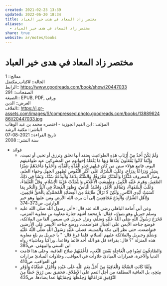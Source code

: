 ```yaml
---  
created: 2021-02-23 13:39  
updated: 2022-06-20 18:34  
title: مختصر زاد المعاد في هدى خير العباد  
aliases:  
  - مختصر زاد المعاد في هدى خير العباد  
share: true  
website: ar/notes/books  
---  
```

  
# مختصر زاد المعاد في هدى خير العباد  
  
معالج:: 1  
الحالة:: #كتاب_مكتمل  
الرابط:: https://www.goodreads.com/book/show/20447033  
الصفحات:: 291  
الصيغة:: EPUB, PDF, ورقي  
الغرض:: الدين  
الغلاف:: https://i.gr-assets.com/images/S/compressed.photo.goodreads.com/books/1388962486l/20447033.jpg  
المؤلف:: ابن القيم الجوزية - اختصره محمد بن عبد الوهاب  
الناشر:: مكتبة الرشد  
تاريخ القراءة:: 2021-08-07  
سنة النشر:: 2008  
  
- فوائد  
  - وَلَمْ يَكُنْ أَحَدٌ مِنْ أَرْبَابِ هَذِهِ الطواغيت يعتقد أنها تخلق وترزق أو تحيي أو تميت، وَإِنَّمَا كَانُوا يَفْعَلُونَ عِنْدَهَا وَبِهَا مَا يَفْعَلُهُ إخوانهم من المشركين عند طواغيتهم اليوم، فاتبع هؤلاء سنن من كان قبلهم حَذو الْقُذَّةِ بِالْقُذَّةِ، وَأَخَذُوا مَأْخَذَهُمْ شِبْرًا بِشِبْرٍ وَذِرَاعًا بِذِرَاعٍ، وَغَلَبَ الشِّرْكُ عَلَى أَكْثَرِ النُّفُوسِ لظهور الجهل وخفاء العلم، وصار المعروف مُنْكَرًا وَالْمُنْكَرُ مَعْرُوفًا، وَالسُّنَّةُ بِدْعَةً وَالْبِدْعَةُ سُنَّةً، وَنَشَأَ فِي ذَلِكَ الصَّغِيرُ، وَهَرِمَ عَلَيْهِ الْكَبِيرُ، وَطُمِسَتِ الْأَعْلَامُ، وَاشْتَدَّتْ غَرْبَةُ الْإِسْلَامِ، وَقَلَّ الْعُلَمَاءُ، وَغَلَبَ السَّفَهَاءُ، وَتَفَاقَمَ الْأَمْرُ، وَاشْتَدَّ الْبَأْسُ، وَظَهَرَ الْفَسَادُ فِي الْبَرِّ وَالْبَحْرِ بِمَا كَسَبَتْ أَيْدِي النَّاسِ، وَلَكِنْ لَا تَزَالُ طَائِفَةٌ مِنَ الْعِصَابَةِ الْمُحَمَّدِيَّةِ بِالْحَقِّ قَائِمِينَ، وَلِأَهْلِ الشِّرْكِ وَالْبِدَعِ مُجَاهِدِينَ إلى أن يرث الله الأرض ومن عليها وهو خير الوارثين. ص373-374  
  - وعن أبي أُمامة الباهلي رضي الله عنه قال: «أتى رسول الله صلى الله عليه وسلم جبريل وهو بتبوك، فقال: يا محمد أشهد جنازة معاوية بن معاوية المزني، فَخَرَجَ رَسُولُ اللَّهِ صَلَّى اللَّهُ عَلَيْهِ وَسَلَّمَ، ونزل جبريل في سبعين ألفا من الملائكة، فوضع جناحه الأيمن على الجبال فتواضعت، ووضع جناحه الأيسر على الأرضين فتواضعت، حتى نظر إلى مكة والمدينة. فصلى عَلَيْهِ رَسُولُ اللَّهِ صَلَّى اللَّهُ عَلَيْهِ وَسَلَّمَ وجبريل والملائكة عليهم السلام، فلما فرغ قال: " يا جبريل بم بلغ معاوية هذه المنزلة "؟ قال: بقراءة قل هو الله أحد قائما وقاعدا، وراكبا وماشيا» رواه ابن السني والبيهقي. ص385  
  - وَالصَّادِقُونَ تَعِبُوا فِي الْعَاجِلَةِ بَعْضَ التَّعَبِ، فَأَعْقَبَهُمْ صلاح العاقبة، وعلى هذا قامت الدنيا والآخرة، فمرارات المبادئ حلاوات في العواقب، وحلاوات المبادئ مرارات في العواقب. ص410  
  - وَلَمَّا كَانَتِ الصِّحَّةُ وَالْعَافِيَةُ مِنْ أَجَلِّ نِعَمِ اللَّهِ عَلَى عَبْدِهِ وَأَجْزَلِ عَطَايَاهُ وَأَوْفَرِ مِنَحِهِ، بل العافية المطلقة من أجل النعم على الإطلاق، فحقيق بمن رُزِقَ حَظًّا مِنَ التَّوْفِيقِ مُرَاعَاتُهَا وَحِفْظُهَا وَحِمَايَتُهَا عما يضادها. ص435  
